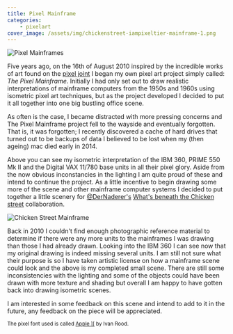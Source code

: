 ```yaml
---
title: Pixel Mainframe
categories:
    - pixelart
cover_image: /assets/img/chickenstreet-iampixeltier-mainframe-1.png
---
```


![Pixel Mainframes](/assets/img/composited-mainframe-computers.png "Pixel Mainframes")

Five years ago, on the 16th of August 2010 inspired by the incredible works of art found on the [pixel joint](http://www.pixeljoint.com/) I began my own pixel art project simply called: *The Pixel Mainframe*. Initially I had only set out to draw realistic interpretations of mainframe computers from the 1950s and 1960s using isometric pixel art techniques, but as the project developed I decided to put it all together into one big bustling office scene.

As often is the case, I became distracted with more pressing concerns and The Pixel Mainframe project fell to the wayside and eventually forgotten. That is, it was forgotten; I recently discovered a cache of hard drives that turned out to be backups of data I believed to be lost when my (then ageing) mac died early in 2014.

Above you can see my isometric interpretation of the IBM 360, PRIME 550 Mk II and the Digital VAX 11/780 base units in all their pixel glory. Aside from the now obvious inconstancies in the lighting I am quite proud of these and intend to continue the project. As a little incentive to begin drawing some more of the scene and other mainframe computer systems I decided to put together a little scenery for [@DerNaderer's](https://twitter.com/DerNaderer) [What's beneath the Chicken street](http://iampixeltier.com/chickenstreet/) collaboration.

![Chicken Street Mainframe](/assets/img/chickenstreet-iampixeltier-mainframe-1.png "Chicken Street Mainframe")

Back in 2010 I couldn't find enough photographic reference material to determine if there were any more units to the mainframes I was drawing than those I had already drawn. Looking into the IBM 360 I can see now that my original drawing is indeed missing several units. I am still not sure what their purpose is so I have taken artistic license on how a mainframe scene could look and the above is my completed small scene. There are still some inconsistencies with the lighting and some of the objects could have been drawn with more texture and shading but overall I am happy to have gotten back into drawing isometric scenes.

I am interested in some feedback on this scene and intend to add to it in the future, any feedback on the piece will be appreciated.

<small>The pixel font used is called <a href="http://www.dafont.com/apple.font">Apple ][</a> by Ivan Rood.</small>